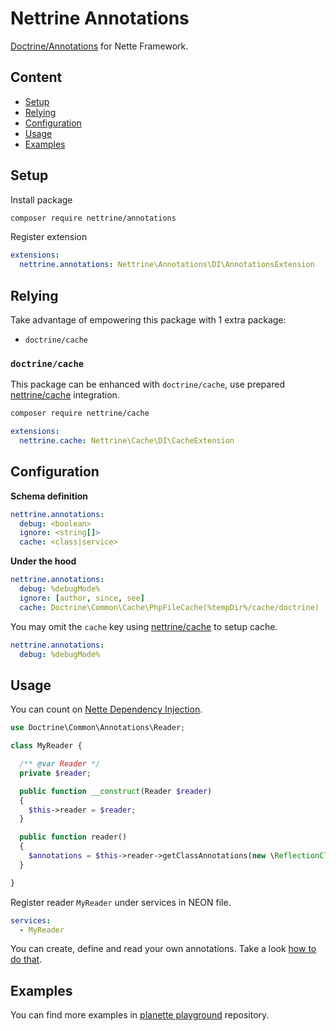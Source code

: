 # Nettrine Annotations

[Doctrine/Annotations](https://www.doctrine-project.org/projects/annotations.html) for Nette Framework.


## Content

- [Setup](#setup)
- [Relying](#relying)
- [Configuration](#configuration)
- [Usage](#usage)
- [Examples](#examples)


## Setup

Install package

```bash
composer require nettrine/annotations
```

Register extension

```yaml
extensions:
  nettrine.annotations: Nettrine\Annotations\DI\AnnotationsExtension
```


## Relying

Take advantage of empowering this package with 1 extra package:

- `doctrine/cache`


### `doctrine/cache`

This package can be enhanced with `doctrine/cache`, use prepared [nettrine/cache](https://github.com/nettrine/cache) integration.

```bash
composer require nettrine/cache
```

```yaml
extensions:
  nettrine.cache: Nettrine\Cache\DI\CacheExtension
```


## Configuration

**Schema definition**

```yaml
nettrine.annotations:
  debug: <boolean>
  ignore: <string[]>
  cache: <class|service>
```

**Under the hood**

```yaml
nettrine.annotations:
  debug: %debugMode%
  ignore: [author, since, see]
  cache: Doctrine\Common\Cache\PhpFileCache(%tempDir%/cache/doctrine)
```

You may omit the `cache` key using [nettrine/cache](https://github.com/nettrine/cache) to setup cache.

```yaml
nettrine.annotations:
  debug: %debugMode%
```


## Usage

You can count on [Nette Dependency Injection](https://doc.nette.org/en/3.0/dependency-injection).

```php
use Doctrine\Common\Annotations\Reader;

class MyReader {

  /** @var Reader */
  private $reader;

  public function __construct(Reader $reader)
  {
    $this->reader = $reader;
  }

  public function reader()
  {
    $annotations = $this->reader->getClassAnnotations(new \ReflectionClass(UserEntity::class));
  }

}
```

Register reader `MyReader` under services in NEON file.

```yaml
services:
  - MyReader
```

You can create, define and read your own annotations. Take a look [how to do that](https://www.doctrine-project.org/projects/doctrine-annotations/en/latest/index.html#create-an-annotation-class).


## Examples

You can find more examples in [planette playground](https://github.com/planette/playground) repository.
